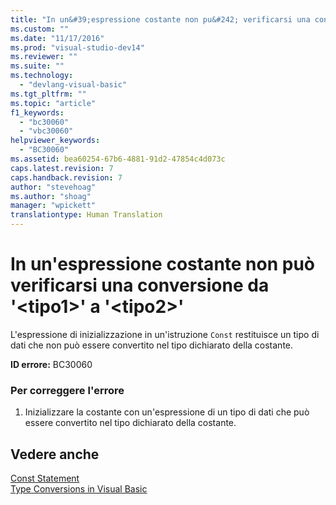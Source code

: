```yaml
---
title: "In un&#39;espressione costante non pu&#242; verificarsi una conversione da &#39;&lt;tipo1&gt;&#39; a &#39;&lt;tipo2&gt;&#39; | Microsoft Docs"
ms.custom: ""
ms.date: "11/17/2016"
ms.prod: "visual-studio-dev14"
ms.reviewer: ""
ms.suite: ""
ms.technology: 
  - "devlang-visual-basic"
ms.tgt_pltfrm: ""
ms.topic: "article"
f1_keywords: 
  - "bc30060"
  - "vbc30060"
helpviewer_keywords: 
  - "BC30060"
ms.assetid: bea60254-67b6-4881-91d2-47854c4d073c
caps.latest.revision: 7
caps.handback.revision: 7
author: "stevehoag"
ms.author: "shoag"
manager: "wpickett"
translationtype: Human Translation
---
```

# In un&#39;espressione costante non pu&#242; verificarsi una conversione da &#39;&lt;tipo1&gt;&#39; a &#39;&lt;tipo2&gt;&#39;
L'espressione di inizializzazione in un'istruzione `Const` restituisce un tipo di dati che non può essere convertito nel tipo dichiarato della costante.  
  
 **ID errore:** BC30060  
  
### Per correggere l'errore  
  
1.  Inizializzare la costante con un'espressione di un tipo di dati che può essere convertito nel tipo dichiarato della costante.  
  
## Vedere anche  
 [Const Statement](../../visual-basic/language-reference/statements/const-statement.md)   
 [Type Conversions in Visual Basic](../../visual-basic/programming-guide/language-features/data-types/type-conversions.md)